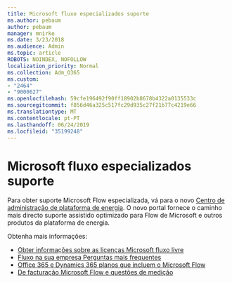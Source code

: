 ```yaml
---
title: Microsoft fluxo especializados suporte
ms.author: pebaum
author: pebaum
manager: mnirke
ms.date: 3/23/2018
ms.audience: Admin
ms.topic: article
ROBOTS: NOINDEX, NOFOLLOW
localization_priority: Normal
ms.collection: Adm_O365
ms.custom:
- "2464"
- "9000627"
ms.openlocfilehash: 59cfe196492f90ff18902b8678b4322a0135533c
ms.sourcegitcommit: f856d46a325c517fc29d935c27f21b77c4219e66
ms.translationtype: MT
ms.contentlocale: pt-PT
ms.lasthandoff: 06/24/2019
ms.locfileid: "35199248"
---
```

# <a name="microsoft-flow-specialized-support"></a>Microsoft fluxo especializados suporte

Para obter suporte Microsoft Flow especializada, vá para o novo [Centro de administração de plataforma de energia](https://aka.ms/flowadminsupport). O novo portal fornece o caminho mais directo suporte assistido optimizado para Flow de Microsoft e outros produtos da plataforma de energia.

Obtenha mais informações:
- [Obter informações sobre as licenças Microsoft fluxo livre](https://go.microsoft.com/fwlink/?linkid=2095610)
- [Fluxo na sua empresa Perguntas mais frequentes](https://go.microsoft.com/fwlink/?linkid=2072608)
- [Office 365 e Dynamics 365 planos que incluem o Microsoft Flow](https://go.microsoft.com/fwlink/?linkid=2072406)
- [De facturação Microsoft Flow e questões de medição](https://go.microsoft.com/fwlink/?linkid=2072612)